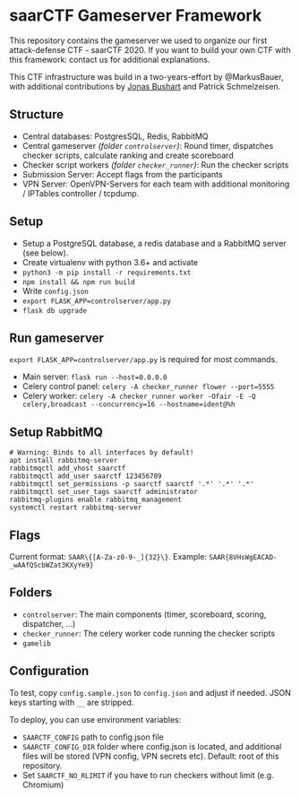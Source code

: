 saarCTF Gameserver Framework
============================

This repository contains the gameserver we used to organize our first attack-defense CTF - saarCTF 2020. 
If you want to build your own CTF with this framework: contact us for additional explanations.

This CTF infrastructure was build in a two-years-effort by @MarkusBauer, 
with additional contributions by [Jonas Bushart](https://github.com/jonasbb) and Patrick Schmelzeisen. 


Structure
---------
- Central databases: PostgresSQL, Redis, RabbitMQ
- Central gameserver *(folder `controlserver`)*: Round timer, dispatches checker scripts, calculate ranking and create scoreboard
- Checker script workers *(folder `checker_runner`)*: Run the checker scripts
- Submission Server: Accept flags from the participants
- VPN Server: OpenVPN-Servers for each team with additional monitoring / IPTables controller / tcpdump.


Setup
-----
- Setup a PostgreSQL database, a redis database and a RabbitMQ server (see below).
- Create virtualenv with python 3.6+ and activate
- `python3 -m pip install -r requirements.txt`
- `npm install && npm run build`
- Write `config.json`
- `export FLASK_APP=controlserver/app.py`
- `flask db upgrade`


Run gameserver
--------------
`export FLASK_APP=controlserver/app.py` is required for most commands.

- Main server: `flask run --host=0.0.0.0`
- Celery control panel: `celery -A checker_runner flower --port=5555`
- Celery worker: `celery -A checker_runner worker -Ofair -E -Q celery,broadcast --concurrency=16 --hostname=ident@%h`


Setup RabbitMQ
--------------
```shell
# Warning: Binds to all interfaces by default!
apt install rabbitmq-server
rabbitmqctl add_vhost saarctf
rabbitmqctl add_user saarctf 123456789
rabbitmqctl set_permissions -p saarctf saarctf '.*' '.*' '.*'
rabbitmqctl set_user_tags saarctf administrator
rabbitmq-plugins enable rabbitmq_management
systemctl restart rabbitmq-server
```


Flags
-----
Current format: `SAAR\{[A-Za-z0-9-_]{32}\}`. 
Example: `SAAR{8VHsWgEACAD-_wAAfQScbWZat3KXyYe9}`


Folders
-------
- `controlserver`: The main components (timer, scoreboard, scoring, dispatcher, ...)
- `checker_runner`: The celery worker code running the checker scripts
- `gamelib`


Configuration
-------------
To test, copy `config.sample.json` to `config.json` and adjust if needed. 
JSON keys starting with `__` are stripped. 

To deploy, you can use environment variables:
- `SAARCTF_CONFIG` path to config.json file
- `SAARCTF_CONFIG_DIR` folder where config.json is located, and additional files will be stored (VPN config, VPN secrets etc). Default: root of this repository.
- Set `SAARCTF_NO_RLIMIT` if you have to run checkers without limit (e.g. Chromium)

